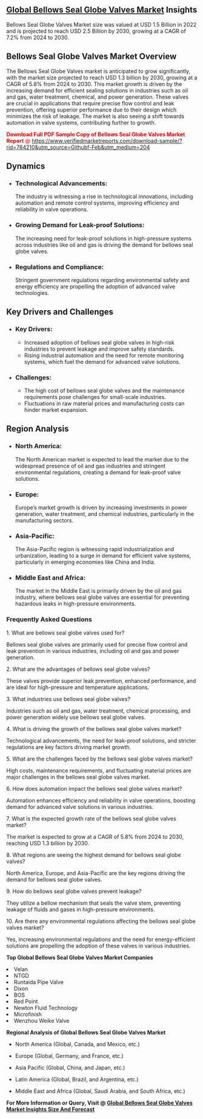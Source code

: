 <h2><a href="https://www.verifiedmarketreports.com/download-sample/?rid=784210&amp;utm_source=Githubf&amp;utm_medium=204" target="_blank">Global Bellows Seal Globe Valves Market</a> Insights</h2><p>Bellows Seal Globe Valves Market size was valued at USD 1.5 Billion in 2022 and is projected to reach USD 2.5 Billion by 2030, growing at a CAGR of 7.2% from 2024 to 2030.</p><p> <h2>Bellows Seal Globe Valves Market Overview</h2> <p>The Bellows Seal Globe Valves market is anticipated to grow significantly, with the market size projected to reach USD 1.3 billion by 2030, growing at a CAGR of 5.8% from 2024 to 2030. This market growth is driven by the increasing demand for efficient sealing solutions in industries such as oil and gas, water treatment, chemical, and power generation. These valves are crucial in applications that require precise flow control and leak prevention, offering superior performance due to their design which minimizes the risk of leakage. The market is also seeing a shift towards automation in valve systems, contributing further to growth. <p><span class=""><span style="color: #ff0000;"><strong>Download Full PDF Sample Copy of Bellows Seal Globe Valves Market Report</strong> @ </span><a href="https://www.verifiedmarketreports.com/download-sample/?rid=784210&amp;utm_source=Githubf-Feb&amp;utm_medium=204" target="_blank">https://www.verifiedmarketreports.com/download-sample/?rid=784210&amp;utm_source=Githubf-Feb&amp;utm_medium=204</a></span></p></p> <h2>Dynamics</h2> <ul> <li><h3>Technological Advancements:</h3> The industry is witnessing a rise in technological innovations, including automation and remote control systems, improving efficiency and reliability in valve operations.</li> <li><h3>Growing Demand for Leak-proof Solutions:</h3> The increasing need for leak-proof solutions in high-pressure systems across industries like oil and gas is driving the demand for bellows seal globe valves.</li> <li><h3>Regulations and Compliance:</h3> Stringent government regulations regarding environmental safety and energy efficiency are propelling the adoption of advanced valve technologies.</li> </ul> <h2>Key Drivers and Challenges</h2> <ul> <li><h3>Key Drivers:</h3> <ul> <li>Increased adoption of bellows seal globe valves in high-risk industries to prevent leakage and improve safety standards.</li> <li>Rising industrial automation and the need for remote monitoring systems, which fuel the demand for advanced valve solutions.</li> </ul> </li> <li><h3>Challenges:</h3> <ul> <li>The high cost of bellows seal globe valves and the maintenance requirements pose challenges for small-scale industries.</li> <li>Fluctuations in raw material prices and manufacturing costs can hinder market expansion.</li> </ul> </li> </ul> <h2>Region Analysis</h2> <ul> <li><h3>North America:</h3> The North American market is expected to lead the market due to the widespread presence of oil and gas industries and stringent environmental regulations, creating a demand for leak-proof valve solutions.</li> <li><h3>Europe:</h3> Europe’s market growth is driven by increasing investments in power generation, water treatment, and chemical industries, particularly in the manufacturing sectors.</li> <li><h3>Asia-Pacific:</h3> The Asia-Pacific region is witnessing rapid industrialization and urbanization, leading to a surge in demand for efficient valve systems, particularly in emerging economies like China and India.</li> <li><h3>Middle East and Africa:</h3> The market in the Middle East is primarily driven by the oil and gas industry, where bellows seal globe valves are essential for preventing hazardous leaks in high-pressure environments.</li> </ul> <h3>Frequently Asked Questions</h3> <p>1. What are bellows seal globe valves used for?</p> <p>Bellows seal globe valves are primarily used for precise flow control and leak prevention in various industries, including oil and gas and power generation.</p> <p>2. What are the advantages of bellows seal globe valves?</p> <p>These valves provide superior leak prevention, enhanced performance, and are ideal for high-pressure and temperature applications.</p> <p>3. What industries use bellows seal globe valves?</p> <p>Industries such as oil and gas, water treatment, chemical processing, and power generation widely use bellows seal globe valves.</p> <p>4. What is driving the growth of the bellows seal globe valves market?</p> <p>Technological advancements, the need for leak-proof solutions, and stricter regulations are key factors driving market growth.</p> <p>5. What are the challenges faced by the bellows seal globe valves market?</p> <p>High costs, maintenance requirements, and fluctuating material prices are major challenges in the bellows seal globe valves market.</p> <p>6. How does automation impact the bellows seal globe valves market?</p> <p>Automation enhances efficiency and reliability in valve operations, boosting demand for advanced valve solutions in various industries.</p> <p>7. What is the expected growth rate of the bellows seal globe valves market?</p> <p>The market is expected to grow at a CAGR of 5.8% from 2024 to 2030, reaching USD 1.3 billion by 2030.</p> <p>8. What regions are seeing the highest demand for bellows seal globe valves?</p> <p>North America, Europe, and Asia-Pacific are the key regions driving the demand for bellows seal globe valves.</p> <p>9. How do bellows seal globe valves prevent leakage?</p> <p>They utilize a bellow mechanism that seals the valve stem, preventing leakage of fluids and gases in high-pressure environments.</p> <p>10. Are there any environmental regulations affecting the bellows seal globe valves market?</p> <p>Yes, increasing environmental regulations and the need for energy-efficient solutions are propelling the adoption of these valves in various industries.</p> </p><p><strong>Top Global Bellows Seal Globe Valves Market Companies</strong></p><div data-test-id=""><p><li>Velan</li><li> NTGD</li><li> Runtaida Pipe Valve</li><li> Dixon</li><li> BOS</li><li> Red Point</li><li> Newton Fluid Technology</li><li> Microfinish</li><li> Wenzhou Weike Valve</li></p><div><strong>Regional Analysis of&nbsp;Global Bellows Seal Globe Valves Market</strong></div><ul><li dir="ltr"><p dir="ltr">North America&nbsp;(Global, Canada, and Mexico, etc.)</p></li><li dir="ltr"><p dir="ltr">Europe (Global, Germany, and France, etc.)</p></li><li dir="ltr"><p dir="ltr">Asia Pacific&nbsp;(Global, China, and Japan, etc.)</p></li><li dir="ltr"><p dir="ltr">Latin America&nbsp;(Global, Brazil, and Argentina, etc.)</p></li><li dir="ltr">Middle East and Africa&nbsp;(Global, Saudi Arabia, and South Africa, etc.)</li></ul><p><strong>For More Information or Query, Visit @&nbsp;</strong><strong><a href="https://www.verifiedmarketreports.com/product/bellows-seal-globe-valves-market/?utm_source=Githubf&amp;utm_medium=204" target="_blank">Global Bellows Seal Globe Valves Market Insights Size And Forecast</a></strong></p></div>
